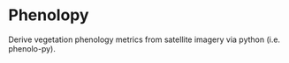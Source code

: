 # Phenolopy
Derive vegetation phenology metrics from satellite imagery via python (i.e. phenolo-py).
